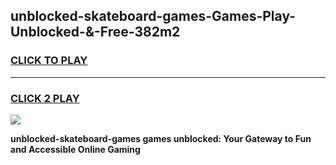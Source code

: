 
## unblocked-skateboard-games-Games-Play-Unblocked-&-Free-382m2
<h3>
<a href="https://premium76.site?title=unblocked-skateboard-games&ref=24A">CLICK TO PLAY</a></h3>
<hr>

<h3>
<a href="https://premium76.site?title=unblocked-skateboard-games&ref=24A">CLICK 2 PLAY</a>
  
</h3>

<a href="https://premium76.site?title=unblocked-skateboard-games&ref=24A"><img src="https://clearcache.store/games.png"></a>


**unblocked-skateboard-games games unblocked: Your Gateway to Fun and Accessible Online Gaming**
